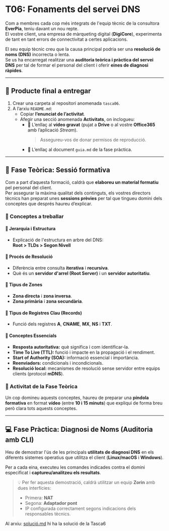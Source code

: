 # T06: Fonaments del servei DNS

Com a membres cada cop més integrats de l'equip tècnic de la consultora **EverPia**, teniu davant un nou repte.  
El vostre client, una empresa de màrqueting digital (**DigiCore**), experimenta de tant en tant errors de connectivitat a certes aplicacions.  

El seu equip tècnic creu que la causa principal podria ser una **resolució de noms (DNS)** incorrecta o lenta.  
Se us ha encarregat realitzar una **auditoria teòrica i pràctica del servei DNS** per tal de formar el personal del client i oferir **eines de diagnosi ràpides**.

---

## 🧩 Producte final a entregar

1. Crear una carpeta al repositori anomenada `tasca06`.  
2. A l’arxiu `README.md`:
   - Copiar **l’enunciat de l’activitat**.  
   - Afegir una secció anomenada **Activitats**, on inclogueu:
     - 🔗 L’enllaç al **vídeo gravat** (pujat a **Drive** o al vostre **Office365** amb l’aplicació *Stream*).  
       > Assegureu-vos de donar permisos de reproducció.  
     - 📄 L’enllaç al document `guia.md` de la fase pràctica.

---

## 🧠 Fase Teòrica: Sessió formativa

Com a part d’aquesta formació, caldrà que **elaboreu un material formatiu** pel personal del client.  
Per assegurar la màxima qualitat dels continguts, els vostres directors tècnics han preparat unes **sessions prèvies** per tal que tingueu domini dels conceptes que després haureu d’explicar.

### 📘 Conceptes a treballar

#### 🔹 Jerarquia i Estructura
- Explicació de l'estructura en arbre del DNS:  
  **Root > TLDs > Segon Nivell**

#### 🔹 Procés de Resolució
- Diferència entre consulta **iterativa** i **recursiva**.  
- Què és un **servidor d'arrel (Root Server)** i un **servidor autoritatiu**.

#### 🔹 Tipus de Zones
- **Zona directa** i **zona inversa**.  
- **Zona primària** i **zona secundària**.

#### 🔹 Tipus de Registres Clau (Records)
- Funció dels registres **A**, **CNAME**, **MX**, **NS** i **TXT**.

#### 🔹 Conceptes Essencials
- **Resposta autoritativa:** què significa i com identificar-la.  
- **Time To Live (TTL):** funció i impacte en la propagació i el rendiment.  
- **Start of Authority (SOA):** informació essencial i importància.  
- **Reenviadors:** condicionals i incondicionals.  
- **Resolució local:** mecanismes de resolució sense servidor entre equips clients (protocol **mDNS**).

### 🎥 Activitat de la Fase Teòrica
Un cop domineu aquests conceptes, haureu de preparar una **píndola formativa** en format **vídeo** (entre **10 i 15 minuts**) que expliqui de forma breu però clara tots aquests conceptes.

---

## 💻 Fase Pràctica: Diagnosi de Noms (Auditoria amb CLI)

Heu de demostrar l'ús de les principals **utilitats de diagnosi DNS** en els diferents sistemes operatius que utilitza el client (**Linux/macOS** i **Windows**).

Per a cada eina, executeu les comandes indicades contra el domini especificat i **captureu/analitzeu els resultats**.

> 💡 Per fer aquesta demostració, caldrà utilitzar un equip **Zorin** amb dues interfícies:
> - Primera: **NAT**  
> - Segona: **Adaptador pont**  
> - IP configurada correctament segons indicacions dels responsables tècnics.

Al arxiu: [solució.md](solucio.md) hi ha la solució de la Tasca6
